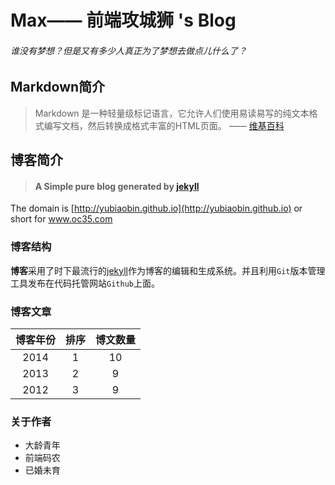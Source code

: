 Max—— 前端攻城狮 's Blog
=======================


###### 谁没有梦想？但是又有多少人真正为了梦想去做点儿什么了？




Markdown简介
-----------

> Markdown 是一种轻量级标记语言，它允许人们使用易读易写的纯文本格式编写文档，然后转换成格式丰富的HTML页面。    —— [维基百科](https://zh.wikipedia.org/wiki/Markdown)






博客简介
-------
> #### A Simple pure blog generated by [jekyll](http://jekyllcn.com/)


The domain is  [http://yubiaobin.github.io](http://yubiaobin.github.io)  or  short for www.oc35.com



### 博客结构

**博客**采用了时下最流行的[jekyll](http://jekyllcn.com/)作为博客的编辑和生成系统。并且利用`Git`版本管理工具发布在代码托管网站`Github`上面。



### 博客文章

| 博客年份  |   排序  | 博文数量 |
| :------: | :-----:| :-----: |
| 2014     |   1    |    10   |
| 2013     |   2    |    9    |
| 2012     |   3    |    9    |




### 关于作者

- 大龄青年
- 前端码农
- 已婚未育




































